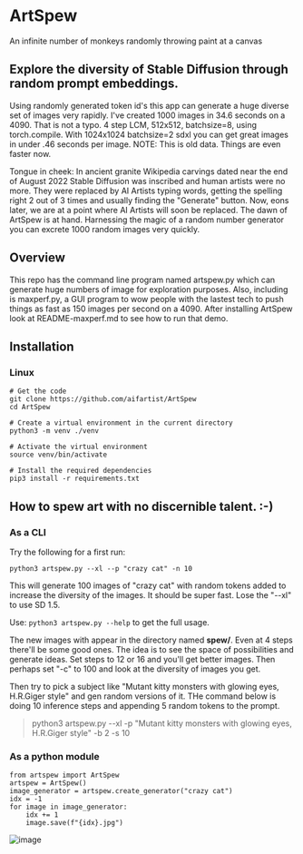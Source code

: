# ArtSpew
An infinite number of monkeys randomly throwing paint at a canvas

## Explore the diversity of Stable Diffusion through random prompt embeddings.
Using randomly generated token id's this app can generate a huge diverse set of images very rapidly.  I've created 1000 images in 34.6 seconds on a 4090.  That is not a typo.  4 step LCM, 512x512, batchsize=8, using torch.compile.  With 1024x1024 batchsize=2 sdxl you can get great images in under .46 seconds per image.  NOTE: This is old data.  Things are even faster now.

Tongue in cheek:
In ancient granite Wikipedia carvings dated near the end of August 2022 Stable Diffusion was inscribed and human artists were no more. They were replaced by AI Artists typing words, getting the spelling right 2 out of 3 times and usually finding the "Generate" button.  Now, eons later, we are at a point where AI Artists will soon be replaced.  The dawn of ArtSpew is at hand.  Harnessing the magic of a random number generator you can excrete 1000 random images very quickly.

## Overview
This repo has the command line program named artspew.py which can generate huge numbers of image for exploration purposes.  Also, including is maxperf.py, a GUI program to wow people with the lastest tech to push things as fast as 150 images per second on a 4090.  After installing ArtSpew look at README-maxperf.md to see how to run that demo.

## Installation

### Linux

```
# Get the code
git clone https://github.com/aifartist/ArtSpew
cd ArtSpew

# Create a virtual environment in the current directory
python3 -m venv ./venv

# Activate the virtual environment
source venv/bin/activate

# Install the required dependencies
pip3 install -r requirements.txt
```

## How to spew art with no discernible talent.  :-)

### As a CLI

Try the following for a first run:
```
python3 artspew.py --xl --p "crazy cat" -n 10
```

This will generate 100 images of "crazy cat" with random tokens added to increase the diversity of the images. It should be super fast. Lose the "--xl" to use SD 1.5.

Use:  `python3 artspew.py --help`
to get the full usage.

The new images with appear in the directory named **spew/**.  Even at 4 steps there'll be some good ones.  The idea is to see the space of possibilities and generate ideas.  Set steps to 12 or 16 and you'll get better images.  Then perhaps set "-c" to 100 and look at the diversity of images you get.

Then try to pick a subject like "Mutant kitty monsters with glowing eyes, H.R.Giger style" and gen random versions of it.  THe command below is doing 10 inference steps and appending 5 random tokens to the prompt.

> python3 artspew.py --xl -p "Mutant kitty monsters with glowing eyes, H.R.Giger style" -b 2 -s 10

### As a python module

```
from artspew import ArtSpew
artspew = ArtSpew()
image_generator = artspew.create_generator("crazy cat")
idx = -1
for image in image_generator:
    idx += 1
    image.save(f"{idx}.jpg")
```

![image](https://github.com/aifartist/ArtSpew/assets/116415616/f80a5cd9-994f-4134-8e05-f735116bce53)

